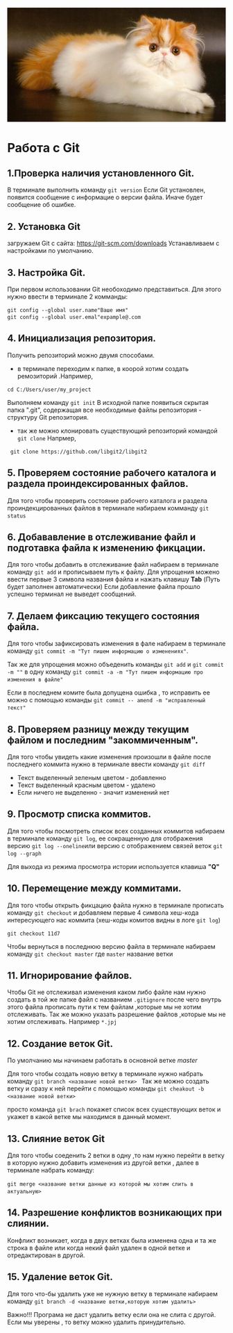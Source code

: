 ![kotik](1200x628_21_6e34306a2db10f61e0f641dd697ad619-1200x630_0x3e4c1b9b_20276859161456653801.jpeg)
# Работа с Git
## 1.Проверка наличия установленного Git.
В терминале выполнить команду `git version`
Если Git установлен, появится сообщение с информацие о версии файла. Иначе будет сообщение об ошибке.

## 2. Установка Git
загружаем Git  с сайта: https://git-scm.com/downloads
Устанавливаем с настройками по умолчанию.

## 3. Настройка Git.
При первом использовании Git  необоходимо представиться. 
Для этого нужно ввести в терминале 2 комманды:
```
git config --global user.name"Ваше имя"
git config --global user.emal"expample@.com
```
## 4. Инициализация репозитория.
Получить репозиторий можно двумя способами. 
* в терминале переходим к папке, в коорой хотим создать ремозиторий .Например,
```
cd C:/Users/user/my_project
```
Выполняем команду `git init`
В исходной папке появиться скрытая папка ".git", содержащая все необходимые файлы репозитория - структуру Git репозитория.
* так же можно клонировать существующий репозиторий командой `git clone` Напрмер,
```
 git clone https://github.com/libgit2/libgit2
 ```

## 5. Проверяем состояние рабочего каталога и раздела проиндексированных файлов.
Для того чтобы проверить состояние рабочего каталога и раздела проиндекцированных файлов в терминале набираем комманду `git status` 

## 6. Добававление  в отслеживание файл и подготавка файла к изменению фикцации.
Для того чтобы добавить в отслеживание файл набираем в терминале команду `git add` и прописываем путь к файлу. Для упрощения можено ввести первые 3 символа названия файла и нажать клавишу **Tab** (Путь будет заполнен автоматически) Если добавление файла прошло успешно терминал не выведет сообщений.

## 7. Делаем фиксацию текущего состояния файла.
Для того чтобы зафиксировать изменения в фале набираем в терминале команду `git commit -m "Тут пишем информацию о изменениях"`.

Так же для упрощения можно объеденить команды `git add`  и `git commit -m ""` в одну команду `git commit -a -m "Тут пишем информацию про изменения в файле" `

Если в последнем комите была допущена ошибка , то исправить ее можно с помощью команды `git commit -- amend -m "исправленный текст"`

## 8. Проверяем разницу между текущим файлом и последним "закоммиченным".
Для того чтобы увидеть какие изменения произошли в файле после последнего коммита нужно в терминале ввести команду `git diff`
* Текст выделенный зеленым цветом - добавленно 
* Текст выделенный красным цветом - удалено
* Если ничего не выделенно - значит изменений нет

## 9. Просмотр списка коммитов.
Для того чтобы посмотреть список всех созданных коммитов набираем в терминале команду `git log`, ее сокращенную для отображения версию `git log --oneline`или версию с отображением связей веток `git log --graph`

Для выхода из режима просмотра истории используется клавиша 
**"Q"**

## 10. Перемещение между коммитами.
Для того чтобы открыть фикцацию файла нужно в терминале прописать команду `git checkout` и добавляем первые 4 символа хеш-кода интересующего нас коммита (хеш-коды комитов видны в логе `git log`)

```
git checkout 11d7
```

Чтобы вернуться в последнюю версию файла в терминале набираем команду `git checkout master` где `master` название ветки  

## 11. Игнорирование файлов.
 
 Чтобы Git не отслеживал изменения каком либо файле нам нужно создать в той же папке файл с названием `.gitignore` 
после чего внутрь этого файла прописать пути к тем файлам ,которые мы не хотим отслеживать. Так же можно указать разрешение файлов ,которые мы не хотим отслеживать. Например `*.jpj`

## 12. Создание веток Git.
По умолчанию мы начинаем работать в основной ветке *master*
 
Для того чтобы создать новую ветку в терминале нужно набрать команду `git branch <название новой ветки> ` 
Так же можно создать ветку и сразу к ней перейти с помощью команды `git cheakout -b <название новой ветки>`

просто команда `git brach` покажет список всех существующих веток и укажет в какой ветке мы находимся в данный момент.

## 13. Слияние веток Git
Для того чтобы соеденить 2 ветки в одну ,то нам нужно перейти в ветку в которую нужно добавить изменения из другой ветки , далее в терминале набрать команду: 

`git merge <название ветки данные из которой мы хотим слить в актуальную>`

## 14. Разрешение конфликтов возникающих при слиянии. 

Конфликт возникает, когда в двух ветках была изменена одна и та же строка в файле или когда некий файл удален в одной ветке и отредактирован в другой.

## 15. Удаление веток Git.
Для того что-бы удалить уже не нужную ветку в терминале набираем команду `git branch -d <название ветки,которую хотим удалить>` 

Важно!!! Програма не даст удалить ветку если она не слита с другой. Если мы уверены , то ветку можно удалить принудительно.


